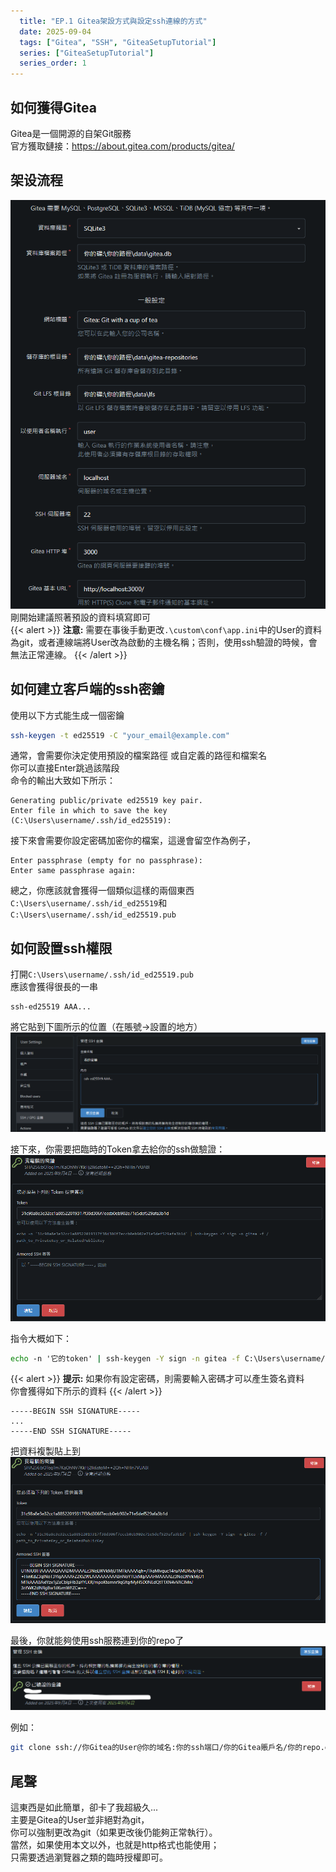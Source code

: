 ```yaml
---
  title: "EP.1 Gitea架設方式與設定ssh連線的方式"
  date: 2025-09-04
  tags: ["Gitea", "SSH", "GiteaSetupTutorial"]
  series: ["GiteaSetupTutorial"]
  series_order: 1
---
```


## 如何獲得Gitea

Gitea是一個開源的自架Git服務  
官方獲取鏈接：<https://about.gitea.com/products/gitea/>  

## 架设流程

![alt text](image.png)
剛開始建議照著預設的資料填寫即可  
{{< alert >}}
**注意:** 需要在事後手動更改`.\custom\conf\app.ini`中的User的資料為git，或者連線端將User改為啟動的主機名稱；否則，使用ssh驗證的時候，會無法正常連線。
{{< /alert >}}

## 如何建立客戶端的ssh密鑰

使用以下方式能生成一個密鑰

```bash
ssh-keygen -t ed25519 -C "your_email@example.com"
```

通常，會需要你決定使用預設的檔案路徑 或自定義的路徑和檔案名  
你可以直接Enter跳過該階段  
命令的輸出大致如下所示：

```output
Generating public/private ed25519 key pair.
Enter file in which to save the key (C:\Users\username/.ssh/id_ed25519):
```

接下來會需要你設定密碼加密你的檔案，這邊會留空作為例子，

```output
Enter passphrase (empty for no passphrase):
Enter same passphrase again:
```

總之，你應該就會獲得一個類似這樣的兩個東西  
`C:\Users\username/.ssh/id_ed25519`和`C:\Users\username/.ssh/id_ed25519.pub`

## 如何設置ssh權限

打開`C:\Users\username/.ssh/id_ed25519.pub`  
應該會獲得很長的一串  

```output
ssh-ed25519 AAA...
```

將它貼到下圖所示的位置（在賬號->設置的地方）
![alt text](image-1.png)

接下來，你需要把臨時的Token拿去給你的ssh做驗證：
![alt text](image-2.png)

指令大概如下：

```cmd
echo -n '它的token' | ssh-keygen -Y sign -n gitea -f C:\Users\username/.ssh/id_ed25519.pub
```

{{< alert >}}
**提示:** 如果你有設定密碼，則需要輸入密碼才可以產生簽名資料  
你會獲得如下所示的資料
{{< /alert >}}

```output
-----BEGIN SSH SIGNATURE-----
...
-----END SSH SIGNATURE-----
```

把資料複製貼上到
![alt text](image-3.png)

最後，你就能夠使用ssh服務連到你的repo了
![alt text](image-4.png)

例如：

```bash
git clone ssh://你Gitea的User@你的域名:你的ssh端口/你的Gitea賬戶名/你的repo.git
```

## 尾聲

這東西是如此簡單，卻卡了我超級久...  
主要是Gitea的User並非絕對為git，  
你可以強制更改為git（如果更改後仍能夠正常執行）。  
當然，如果使用本文以外，也就是http格式也能使用；  
只需要透過瀏覽器之類的臨時授權即可。
